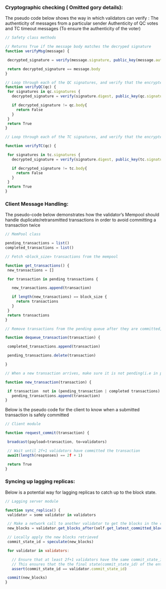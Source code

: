 ### Cryptographic checking ( Omitted gory details):

The pseudo code below shows the way in which validators can verify :
The authenticity of messages from a particular sender
Authenticity of QC votes and TC timeout messages (To ensure the authenticity of the voter)

```js
// Safety class methods

// Returns True if the message body matches the decryped signature
function verifyMsg(message) {

 decrypted_signature = verify(message.signature, public_key(message.author))

 return decrypted_signature == message.body
}

// Loop through each of the QC signatures, and verify that the encrypted digest can be decrypted and is equal to the body of the QC (this verifies the authenticity of the voter)
function verifyQC(qc) {
 for signatures in qc.signatures {
   decrypted_signature = verify(signature.digest, public_key(qc.signature.author))

   if decrypted_signature != qc.body{
     return False
   }
 }
 return True
}

// Loop through each of the TC signatures, and verify that the encrypted digest can be decrypted and is equal to the body of the TC (this verifies the authenticity of the sender of the timeout message)

function verifyTC(qc) {

 for signatures in tc.signatures {
   decrypted_signature = verify(signature.digest, public_key(tc.signature.author))

   if decrypted_signature != tc.body{
     return False
   }
 }
 return True
}
```

### Client Message Handling:

The pseudo-code below demonstrates how the validator’s Mempool should handle duplicate/retransmitted transactions in order to avoid committing a transaction twice

```js
// MemPool class

pending_transactions = list()
completed_transactions = list()

// Fetch <block_size> transactions from the mempool

function get_transactions() {
 new_transactions = []

 for transaction in pending transactions {

   new_transactions.append(transaction)

   if length(new_transactions) == block_size {
     return transactions
   }
 }
 return transactions
}

// Remove transactions from the pending queue after they are committed, so that they are not proposed twice

function dequeue_transaction(transaction) {

 completed_transactions.append(transaction)

 pending_transactions.delete(transaction)

}

// When a new transaction arrives, make sure it is not pending(i.e in pending_transactions) and not already committed (i.e in completed_transactions). Only if it is a new transaction, add it to queue

function new_transaction(transaction) {

 if transaction  not in (pending_transaction | completed transactions)
   pending_transactions.append(transaction)
}
```

Below is the pseudo code for the client to know when a submitted transaction is safely committed

```js
// Client module

function request_commit(transaction) {

 broadcast(payload=transaction, to=validators)

 // Wait until 2f+1 validators have committed the transaction
 await(length(responses) == 2f + 1)

 return True
}
```


### Syncing up lagging replicas:
Below is a potential way for lagging replicas to catch up to the block state.

```js
// Lagging server module

function sync_replica() {
 validator = some validator in validators

 // Make a network call to another validator to get the blocks in the chain after the latest locally committed block
 new_blocks = validator.get_blocks_after(self.get_latest_committed_block())

 // Locally apply the new blocks retrieved
 commit_state_id = speculate(new_blocks)

 for validator in validators:

   // Ensure that at least 2f+1 validators have the same commit_state_id (i.e an indirect hash of the entire chain).
   // This ensures that the the final state(commit_state_id) of the entire chain is agreed upon by at least 2f+1   validators, which means it must be actual state
   assert(commit_state_id == validator.commit_state_id)

 commit(new_blocks)
}
```
